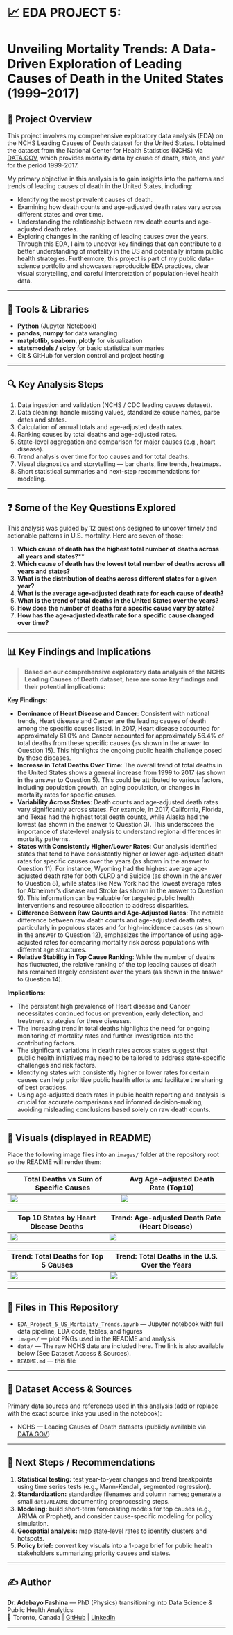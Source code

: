 # 📈 EDA PROJECT 5:
#  Unveiling Mortality Trends: A Data-Driven Exploration of Leading Causes of Death in the United States (1999–2017)

## 📌 Project Overview
This project involves my comprehensive exploratory data analysis (EDA) on the NCHS Leading Causes of Death dataset for the United States. I obtained the dataset from the National Center for Health Statistics (NCHS) via [DATA.GOV](https://catalog.data.gov/dataset/nchs-leading-causes-of-death-united-states), which provides mortality data by cause of death, state, and year for the period 1999-2017.

My primary objective in this analysis is to gain insights into the patterns and trends of leading causes of death in the United States, including:
- Identifying the most prevalent causes of death.
- Examining how death counts and age-adjusted death rates vary across different states and over time.
- Understanding the relationship between raw death counts and age-adjusted death rates.
- Exploring changes in the ranking of leading causes over the years.
Through this EDA, I aim to uncover key findings that can contribute to a better understanding of mortality in the US and potentially inform public health strategies. Furthermore, this project is part of my public data-science portfolio and showcases reproducible EDA practices, clear visual storytelling, and careful interpretation of population-level health data.

---

## 🧰 Tools & Libraries
- **Python** (Jupyter Notebook)  
- **pandas**, **numpy** for data wrangling  
- **matplotlib**, **seaborn**, **plotly** for visualization  
- **statsmodels / scipy** for basic statistical summaries  
- Git & GitHub for version control and project hosting

---

## 🔍 Key Analysis Steps
1. Data ingestion and validation (NCHS / CDC leading causes dataset).  
2. Data cleaning: handle missing values, standardize cause names, parse dates and states.  
3. Calculation of annual totals and age-adjusted death rates.  
4. Ranking causes by total deaths and age-adjusted rates.  
5. State-level aggregation and comparison for major causes (e.g., heart disease).  
6. Trend analysis over time for top causes and for total deaths.  
7. Visual diagnostics and storytelling — bar charts, line trends, heatmaps.  
8. Short statistical summaries and next-step recommendations for modeling.

---

## ❓ Some of the Key Questions Explored
This analysis was guided by 12 questions designed to uncover timely and actionable patterns in U.S. mortality. Here are seven of those:

1. **Which cause of death has the highest total number of deaths across all years and states?****  
2. **Which cause of death has the lowest total number of deaths across all years and states?**  
3. **What is the distribution of deaths across different states for a given year?**  
4. **What is the average age-adjusted death rate for each cause of death?**  
5. **What is the trend of total deaths in the United States over the years?**  
6. **How does the number of deaths for a specific cause vary by state?**  
7. **How has the age-adjusted death rate for a specific cause changed over time?** 

---

## 📊 Key Findings and Implications
> **Based on our comprehensive exploratory data analysis of the NCHS Leading Causes of Death dataset, here are some key findings and their potential implications:**

**Key Findings:**

- **Dominance of Heart Disease and Cancer**: Consistent with national trends, Heart disease and Cancer are the leading causes of death among the specific causes listed. In 2017, Heart disease accounted for approximately 61.0% and Cancer accounted for approximately 56.4% of total deaths from these specific causes (as shown in the answer to Question 15). This highlights the ongoing public health challenge posed by these diseases.
- **Increase in Total Deaths Over Time**: The overall trend of total deaths in the United States shows a general increase from 1999 to 2017 (as shown in the answer to Question 5). This could be attributed to various factors, including population growth, an aging population, or changes in mortality rates for specific causes.
- **Variability Across States**: Death counts and age-adjusted death rates vary significantly across states. For example, in 2017, California, Florida, and Texas had the highest total death counts, while Alaska had the lowest (as shown in the answer to Question 3). This underscores the importance of state-level analysis to understand regional differences in mortality patterns.
- **States with Consistently Higher/Lower Rates**: Our analysis identified states that tend to have consistently higher or lower age-adjusted death rates for specific causes over the years (as shown in the answer to Question 11). For instance, Wyoming had the highest average age-adjusted death rate for both CLRD and Suicide (as shown in the answer to Question 8), while states like New York had the lowest average rates for Alzheimer's disease and Stroke (as shown in the answer to Question 9). This information can be valuable for targeted public health interventions and resource allocation to address disparities.
- **Difference Between Raw Counts and Age-Adjusted Rates**: The notable difference between raw death counts and age-adjusted death rates, particularly in populous states and for high-incidence causes (as shown in the answer to Question 12), emphasizes the importance of using age-adjusted rates for comparing mortality risk across populations with different age structures.
- **Relative Stability in Top Cause Ranking**: While the number of deaths has fluctuated, the relative ranking of the top leading causes of death has remained largely consistent over the years (as shown in the answer to Question 14).

**Implications**:

- The persistent high prevalence of Heart disease and Cancer necessitates continued focus on prevention, early detection, and treatment strategies for these diseases.
- The increasing trend in total deaths highlights the need for ongoing monitoring of mortality rates and further investigation into the contributing factors.
- The significant variations in death rates across states suggest that public health initiatives may need to be tailored to address state-specific challenges and risk factors.
- Identifying states with consistently higher or lower rates for certain causes can help prioritize public health efforts and facilitate the sharing of best practices.
- Using age-adjusted death rates in public health reporting and analysis is crucial for accurate comparisons and informed decision-making, avoiding misleading conclusions based solely on raw death counts.
 


---

## 📸 Visuals (displayed in README)
Place the following image files into an `images/` folder at the repository root so the README will render them:

| Total Deaths vs Sum of Specific Causes | Avg Age-adjusted Death Rate (Top10) |
|----------------------------------------|--------------------------------------|
| ![](images/AllCauses_death_vs._Sum_of_Specific_Causes_deaths.png) | ![](images/Avg_Age-adjusted_DeathRate_for_Top10_COD.png) |

| Top 10 States by Heart Disease Deaths | Trend: Age-adjusted Death Rate (Heart Disease) |
|---------------------------------------|------------------------------------------------|
| ![](images/Top10_States_by_TotalDeaths_from_HeartDisease.png) | ![](images/Trend_of_Age-adjusted_DeathRate_for_HeartDisease.png) |

| Trend: Total Deaths for Top 5 Causes | Trend: Total Deaths in the U.S. Over the Years |
|--------------------------------------|------------------------------------------------|
| ![](images/Trend_of_TotalDeaths_for_Top5_Leading_Causes.png) | ![](images/Trend_of_TotalDeaths_in_the_US_OverTheYears.png) |

---

## 📁 Files in This Repository
- `EDA_Project_5_US_Mortality_Trends.ipynb` — Jupyter notebook with full data pipeline, EDA code, tables, and figures  
- `images/` — plot PNGs used in the README and analysis  
- `data/` — The raw NCHS data are included here. The link is also available below (See Dataset Access & Sources).  
- `README.md` — this file

---

## 📂 Dataset Access & Sources
Primary data sources and references used in this analysis (add or replace with the exact source links you used in the notebook):  
- NCHS — Leading Causes of Death datasets (publicly available via  [DATA.GOV](https://catalog.data.gov/dataset/nchs-leading-causes-of-death-united-states))

---

## 🚀 Next Steps / Recommendations
1. **Statistical testing:** test year-to-year changes and trend breakpoints using time series tests (e.g., Mann-Kendall, segmented regression).  
2. **Standardization:** standardize filenames and column names; generate a small `data/README` documenting preprocessing steps.  
3. **Modeling:** build short-term forecasting models for top causes (e.g., ARIMA or Prophet), and consider cause-specific modeling for policy simulation.  
4. **Geospatial analysis:** map state-level rates to identify clusters and hotspots.  
5. **Policy brief:** convert key visuals into a 1-page brief for public health stakeholders summarizing priority causes and states.

---

## ✍️ Author
**Dr. Adebayo Fashina** — PhD (Physics) transitioning into Data Science & Public Health Analytics  
📍 Toronto, Canada | [GitHub](https://github.com/dradebayotech) | [LinkedIn](https://www.linkedin.com/in/your-link-here)

---

